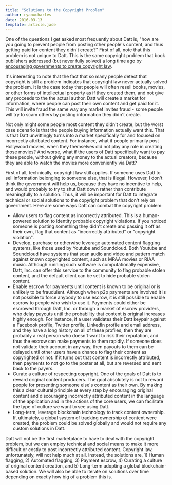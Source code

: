 ```yaml
---
title: "Solutions to the Copyright Problem"
author: ryanxcharles
date: 2016-03-13
template: article.jade
---
```

One of the questions I get asked most frequently about Datt is, "how are you
going to prevent people from posting other people's content, and thus getting
paid for content they didn't create?" First of all, note that this problem is not
unique to Datt. This is the same copyright problem that book publishers
addressed (but never fully solved) a long time ago by [encouraging
governments to create copyright
law](https://en.wikipedia.org/wiki/History_of_copyright_law).

It's interesting to note that the fact that so many people detect that
copyright is still a problem indicates that copyright law never actually solved
the problem. It is the case today that people will often resell books, movies,
or other forms of intellectual property as if they created them, and not give
any proceeds to the the actual author. Datt will create a market for
information, where people can post their own content and get paid for it. This
will invite fraud the same way any market invites fraud - some people will try
to scam others by posting information they didn't create.

Not only might some people most content they didn't create, but the worst case
scenario is that the people buying information actually want this. That is that
Datt unwittingly turns into a market specifically for and focused on
incorrectly attributed content. For instance, what if people primarily post
Hollywood movies, when they themselves did not play any role in creating those
movies? And worse, what if the users of Datt specifically want to pay these
people, without giving any money to the actual creators, because they are able
to watch the movies more conveniently via Datt?

First of all, technically, copyright law still applies. If someone uses Datt to
sell information belonging to someone else, that is illegal. However, I don't
think the government will help us, because they have no incentive to help, and
would probably to try to shut Datt down rather than contribute meaningfully to
a solution. Thus, it will be important for Datt to integrate technical or
social solutions to the copyright problem that don't rely on government. Here
are some ways Datt can combat the copyright problem:

- Allow users to flag content as incorrectly attributed. This is a
  human-powered solution to identity probable copyright violations. If you
  noticed someone is posting something they didn't create and passing it off as
  their own, flag that content as "incorrectly attributed" or "copyright
  violation".
- Develop, purchase or otherwise leverage automated content flagging systems,
  like those used by Youtube and Soundcloud. Both Youtube and Soundcloud have
  systems that scan audio and video and pattern match against known copyrighted
  content, such as MPAA movies or RIAA music. Although running such software is
  computationally expensive, Datt, Inc. can offer this service to the community
  to flag probable stolen content, and the default client can be set to hide
  probable stolen content.
- Enable escrow for payments until content is known to be original or is
  unlikely to be fraudulent. Although when p2p payments are involved it is not
  possible to force anybody to use escrow, it is still possible to enable
  escrow to people who wish to use it. Payments could either be escrowed
  through Datt, Inc. or through a market of escrow providers, who delay payouts
  until the probability that content is original increases highly enough. For
  instance, if a user validates their Datt keypair against a Facebook profile,
  Twitter profile, LinkedIn profile and email address, and they have a long
  history on all of these profiles, then they are probably a real person who
  doesn't want to risk their reputation, and thus the escrow can make payments
  to them rapidly. If someone does not validate their account in any way, then
  payouts to them can be delayed until other users have a chance to flag their
  content as copyrighted or not. If it turns out that content is incorrectly
  attributed, then payments to not go to the poster at all, but are reversed
  and sent back to the payers.
- Curate a culture of respecting copyright. One of the goals of Datt is to
  reward original content producers. The goal absolutely is not to reward
  people for presenting someone else's content as their own. By making this a
  clear cultural principle at every step by encouraging original content and
  discouraging incorrectly attributed content in the language of the
  application and in the actions of the core users, we can facilitate the type
  of culture we want to see using Datt.
- Long-term, leverage blockchain technology to track content ownership. If,
  ultimately, a global system of tracking ownership of content were created,
  the problem could be solved globally and would not require any custom
  solutions in Datt.

Datt will not be the first marketplace to have to deal with the copyright
problem, but we can employ technical and social means to make it more difficult
or costly to post incorrectly attributed content. Copyright law, unfortunately,
will not help much at all. Instead, the solutions are, 1) Human flagging, 2)
Automated flagging, 3) Payment escrow, 4) Curating a culture of original
content creation, and 5) Long-term adopting a global blockchain-based solution.
We will also be able to iterate on solutions over time depending on exactly how
big of a problem this is.
